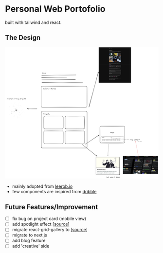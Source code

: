 # Personal Web Portofolio

built with tailwind and react.

## The Design

![design](docs/design.png)

- mainly adopted from [leerob.io](https://leerob.io/)
- few components are inspired from [dribble](https://dribbble.com/)

## Future Features/Improvement

- [ ] fix bug on project card (mobile view)
- [ ] add spotlight effect [[source]](https://codepen.io/sebastian-piskaty/pen/xxaZYOL)
- [ ] migrate react-grid-gallery to [[source]](https://react-photo-album.com/)
- [ ] migrate to next.js
- [ ] add blog feature
- [ ] add 'creative' side

